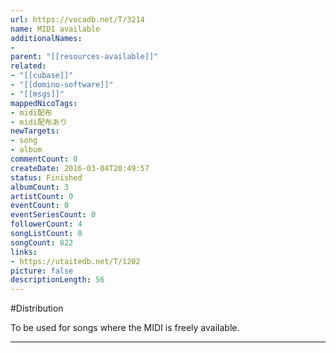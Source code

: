 ```yaml
---
url: https://vocadb.net/T/3214
name: MIDI available
additionalNames: 
- 
parent: "[[resources-available]]"
related:
- "[[cubase]]"
- "[[domino-software]]"
- "[[msgs]]"
mappedNicoTags:
- midi配布
- midi配布あり
newTargets:
- song
- album
commentCount: 0
createDate: 2016-03-04T20:49:57
status: Finished
albumCount: 3
artistCount: 0
eventCount: 0
eventSeriesCount: 0
followerCount: 4
songListCount: 0
songCount: 822
links: 
- https://utaitedb.net/T/1202
picture: false
descriptionLength: 56
---
```


#Distribution

To be used for songs where the MIDI is freely available.

---

